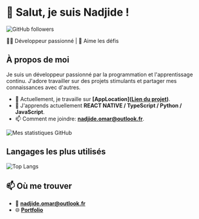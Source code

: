 # 👋 Salut, je suis Nadjide !

![GitHub followers](https://img.shields.io/github/followers/Nadjide?label=Follow&style=social)

👨‍💻 Développeur passionné | 🚀 Aime les défis 

## À propos de moi

Je suis un développeur passionné par la programmation et l'apprentissage continu. J'adore travailler sur des projets stimulants et partager mes connaissances avec d'autres.

- 🔭 Actuellement, je travaille sur **[AppLocation]([Lien du projet](https://github.com/Nadjide/appLocation))**.
- 🌱 J'apprends actuellement **REACT NATIVE / TypeScript / Python / JavaScript**.
- 📫 Comment me joindre: **nadjide.omar@outlook.fr**.

![Mes statistiques GitHub](https://github-readme-stats.vercel.app/api?username=Nadjide&show_icons=true&theme=radical)

## Langages les plus utilisés

![Top Langs](https://github-readme-stats.vercel.app/api/top-langs/?username=Nadjide&layout=compact&theme=radical)

## 📫 Où me trouver

- 📧 **nadjide.omar@outlook.fr**
- 🌐 **[Portfolio](https://app.netlify.com/sites/sunny-frangipane-391bd6/overview)**
